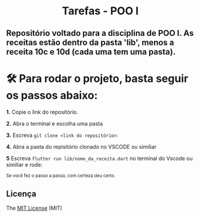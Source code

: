 <h1 align="center"> Tarefas - POO I </h1>


## Repositório voltado para a disciplina de POO I. As receitas estão dentro da pasta 'lib', menos a receita 10c e 10d (cada uma tem uma pasta).


#  🛠️ Para rodar o projeto, basta seguir os passos abaixo:
**1.** Copie o link do repositório.</br>

**2.** Abra o terminal e escolha uma pasta</br>

**3.** Escreva `git clone <link do repositório>`:</br>

**4.** Abra a pasta do repisitório clonado no VSCODE ou similiar</br>

**5** Escreva `flutter run lib/nome_da_receita.dart` no terminal do Vscode ou similiar e rode:</br>

<sub> Se você fez o passo a passo, com certeza deu certo.</sub>	
</br>

## Licença 

The [MIT License]() (MIT)


